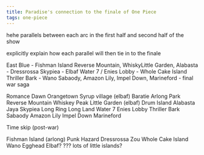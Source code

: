 ```yaml
---
title: Paradise's connection to the finale of One Piece
tags: one-piece
---
```


hehe
parallels between each arc in the first half and second half of the show

explicitly explain how each parallel will then tie in to the finale


East Blue - Fishman Island
Reverse Mountain, WhiskyLittle Garden, 
Alabasta - Dressrossa
Skypiea - Elbaf
Water 7 / Enies Lobby - Whole Cake Island
Thriller Bark - Wano
Sabaody, Amazon Lily, Impel Down, Marineford - final war saga




Romance Dawn
Orangetown
Syrup village (elbaf)
Baratie
Arlong Park
Reverse Mountain
Whiskey Peak
Little Garden (elbaf)
Drum Island
Alabasta
Jaya
Skypiea
Long Ring Long Land
Water 7
Enies Lobby
Thriller Bark
Sabaody
Amazon Lily
Impel Down
Marineford

Time skip (post-war)

Fishman Island (arlong)
Punk Hazard
Dressrossa
Zou
Whole Cake Island
Wano
Egghead
Elbaf?
???
lots of little islands?